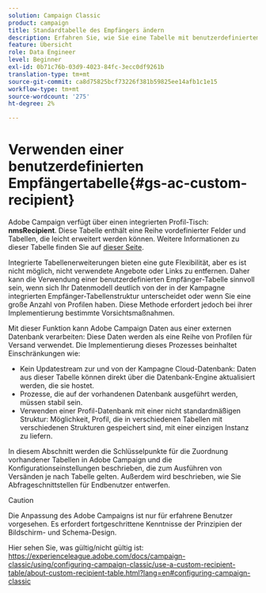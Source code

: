 ```yaml
---
solution: Campaign Classic
product: campaign
title: Standardtabelle des Empfängers ändern
description: Erfahren Sie, wie Sie eine Tabelle mit benutzerdefiniertem Empfänger verwenden
feature: Übersicht
role: Data Engineer
level: Beginner
exl-id: 0b71c76b-03d9-4023-84fc-3ecc0df9261b
translation-type: tm+mt
source-git-commit: ca8d75825bcf73226f381b59825ee14afb1c1e15
workflow-type: tm+mt
source-wordcount: '275'
ht-degree: 2%

---
```


# Verwenden einer benutzerdefinierten Empfängertabelle{#gs-ac-custom-recipient}

Adobe Campaign verfügt über einen integrierten Profil-Tisch: **nmsRecipient**. Diese Tabelle enthält eine Reihe vordefinierter Felder und Tabellen, die leicht erweitert werden können. Weitere Informationen zu dieser Tabelle finden Sie auf [dieser Seite](datamodel.md#ootb-profiles).

Integrierte Tabellenerweiterungen bieten eine gute Flexibilität, aber es ist nicht möglich, nicht verwendete Angebote oder Links zu entfernen. Daher kann die Verwendung einer benutzerdefinierten Empfänger-Tabelle sinnvoll sein, wenn sich Ihr Datenmodell deutlich von der in der Kampagne integrierten Empfänger-Tabellenstruktur unterscheidet oder wenn Sie eine große Anzahl von Profilen haben.  Diese Methode erfordert jedoch bei ihrer Implementierung bestimmte Vorsichtsmaßnahmen.

Mit dieser Funktion kann Adobe Campaign Daten aus einer externen Datenbank verarbeiten: Diese Daten werden als eine Reihe von Profilen für Versand verwendet. Die Implementierung dieses Prozesses beinhaltet Einschränkungen wie:

* Kein Updatestream zur und von der Kampagne Cloud-Datenbank: Daten aus dieser Tabelle können direkt über die Datenbank-Engine aktualisiert werden, die sie hostet.
* Prozesse, die auf der vorhandenen Datenbank ausgeführt werden, müssen stabil sein.
* Verwenden einer Profil-Datenbank mit einer nicht standardmäßigen Struktur: Möglichkeit, Profil, die in verschiedenen Tabellen mit verschiedenen Strukturen gespeichert sind, mit einer einzigen Instanz zu liefern.

In diesem Abschnitt werden die Schlüsselpunkte für die Zuordnung vorhandener Tabellen in Adobe Campaign und die Konfigurationseinstellungen beschrieben, die zum Ausführen von Versänden je nach Tabelle gelten. Außerdem wird beschrieben, wie Sie Abfrageschnittstellen für Endbenutzer entwerfen.


>[!CAUTION]
>
>Die Anpassung des Adobe Campaigns ist nur für erfahrene Benutzer vorgesehen. Es erfordert fortgeschrittene Kenntnisse der Prinzipien der Bildschirm- und Schema-Design.

Hier sehen Sie, was gültig/nicht gültig ist: https://experienceleague.adobe.com/docs/campaign-classic/using/configuring-campaign-classic/use-a-custom-recipient-table/about-custom-recipient-table.html?lang=en#configuring-campaign-classic
